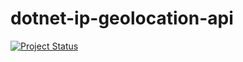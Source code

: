 # dotnet-ip-geolocation-api
[![Project Status](https://img.shields.io/badge/status-Under%20Progress-yellow)](https://github.com/yourusername/mernStackMilestoneProject_ITI)
